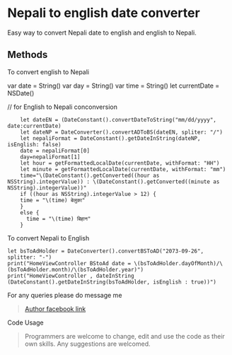 Nepali to english date converter
===================


Easy way to convert Nepali date to english and english to Nepali. 


Methods
-------------

To convert english to Nepali

   

 var date = String()
    var day = String()
    var time = String()
    let currentDate = NSDate()
    
   // for English to Nepali conconversion
   
        let dateEN = (DateConstant().convertDateToString("mm/dd/yyyy", date:currentDate)
        let dateNP = DateConverter().convertADToBS(dateEN, spliter: "/")
        let nepaliFormat = DateConstant().getDateInString(dateNP, isEnglish: false)
        date = nepaliFormat[0]
        day=nepaliFormat[1]
        let hour = getFormattedLocalDate(currentDate, withFormat: "HH")
        let minute = getFormattedLocalDate(currentDate, withFormat: "mm")
        time="\(DateConstant().getConverted((hour as NSString).integerValue)) : \(DateConstant().getConverted((minute as NSString).integerValue))"
        if ((hour as NSString).integerValue > 12) {
        time = "\(time) बेलुका"
        }
        else {
          time = "\(time) बिहान"  
        }

To convert Nepali to English

    let bsToAdHolder = DateConverter().convertBSToAD("2073-09-26", splitter: "-")
    print("HomeViewController BStoAd date = \(bsToAdHolder.dayOfMonth)/\(bsToAdHolder.month)/\(bsToAdHolder.year)")
    print("HomeViewController , dateInString (DateConstant().getDateInString(bsToAdHolder, isEnglish : true))")

For any queries please do message me
> [Author facebook link](https://www.facebook.com/yubarajme)

Code Usage
> Programmers are welcome to change, edit and use the code as their own skills. Any suggestions are welcomed.
       
       

    
